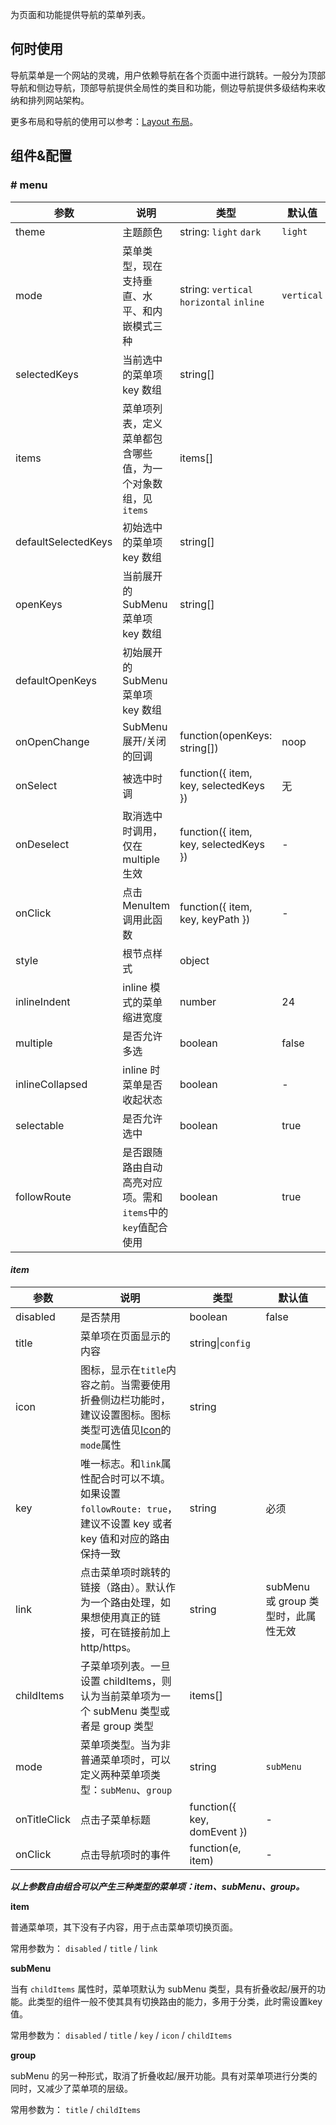 
为页面和功能提供导航的菜单列表。

## 何时使用

导航菜单是一个网站的灵魂，用户依赖导航在各个页面中进行跳转。一般分为顶部导航和侧边导航，顶部导航提供全局性的类目和功能，侧边导航提供多级结构来收纳和排列网站架构。

更多布局和导航的使用可以参考：[Layout 布局](#/General/Layout)。

## 组件&配置

### # menu

| 参数     | 说明           | 类型     | 默认值       |
|----------|---------------|----------|--------------|
| theme    | 主题颜色 | string: `light` `dark` | `light` |
| mode | 菜单类型，现在支持垂直、水平、和内嵌模式三种 | string: `vertical` `horizontal` `inline` | `vertical` |
| selectedKeys | 当前选中的菜单项 key 数组 | string[] |      |
| items | 菜单项列表，定义菜单都包含哪些值，为一个对象数组，见`items` | items[] |  |
| defaultSelectedKeys | 初始选中的菜单项 key 数组 | string[] |      |
| openKeys | 当前展开的 SubMenu 菜单项 key 数组 | string[] |  |
| defaultOpenKeys | 初始展开的 SubMenu 菜单项 key 数组 |  |      |
| onOpenChange | SubMenu 展开/关闭的回调 | function(openKeys: string[]) | noop |
| onSelect | 被选中时调 | function({ item, key, selectedKeys }) | 无   |
| onDeselect | 取消选中时调用，仅在 multiple 生效 | function({ item, key, selectedKeys }) | - |
| onClick | 点击 MenuItem 调用此函数  | function({ item, key, keyPath }) | - |
| style | 根节点样式 | object | |
| inlineIndent | inline 模式的菜单缩进宽度 | number | 24 |
| multiple | 是否允许多选 | boolean | false |
| inlineCollapsed | inline 时菜单是否收起状态 | boolean | - |
| selectable | 是否允许选中 | boolean | true |
| followRoute | 是否跟随路由自动高亮对应项。需和`items`中的`key`值配合使用 | boolean | true |


#### *item*

| 参数     | 说明           | 类型     | 默认值       |
|----------|----------------|----------|--------------|
| disabled  | 是否禁用 | boolean   |  false  |
| title  | 菜单项在页面显示的内容 | string&#124;`config` |    |
| icon | 图标，显示在`title`内容之前。当需要使用折叠侧边栏功能时，建议设置图标。图标类型可选值见[Icon](#/General/Icon)的`mode`属性 |  string |  |
| key | 唯一标志。和`link`属性配合时可以不填。如果设置`followRoute: true`，建议不设置 key 或者 key 值和对应的路由保持一致 |  string | 必须 |
| link | 点击菜单项时跳转的链接（路由）。默认作为一个路由处理，如果想使用真正的链接，可在链接前加上 http/https。 | string | subMenu 或 group 类型时，此属性无效 |
| childItems | 子菜单项列表。一旦设置 childItems，则认为当前菜单项为一个 subMenu 类型或者是 group 类型 | items[] | |
| mode | 菜单项类型。当为非普通菜单项时，可以定义两种菜单项类型：`subMenu`、`group` | string | `subMenu` |
| onTitleClick | 点击子菜单标题 | function({ key, domEvent }) | - |
| onClick | 点击导航项时的事件 | function(e, item) | - |

***以上参数自由组合可以产生三种类型的菜单项：item、subMenu、group。***

**item**

普通菜单项，其下没有子内容，用于点击菜单项切换页面。

常用参数为： `disabled` / `title` / `link`

**subMenu**

当有 `childItems` 属性时，菜单项默认为 subMenu 类型，具有折叠收起/展开的功能。此类型的组件一般不使其具有切换路由的能力，多用于分类，此时需设置key值。

常用参数为： `disabled` / `title` / `key` / `icon` / `childItems`

**group**

subMenu 的另一种形式，取消了折叠收起/展开功能。具有对菜单项进行分类的同时，又减少了菜单项的层级。

常用参数为： `title` / `childItems`
